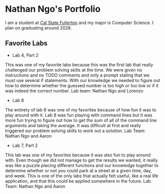 # Nathan Ngo's Portfolio

I am a student at [Cal State Fullerton](http://www.fullerton.edu/) and my major is Computer Science. I plan on graduating around 2028.

## Favorite Labs

* Lab 4, Part 2

This was one of my favorite labs because this was the first lab that really challenged our problem solving skills at the time. We were given no instructions and no TODO comments and only a prompt stating that we must use several if statements. With our knowledge we needed to figure out how to determine whether the guessed number is too high or too low or if it was indeed the correct number.
Lab team: Nathan Ngo and Lorenzo

* Lab 8

The entirety of lab 8 was one of my favorites because of how fun it was to play around with it. Lab 8 was fun playing with command lines but it was more fun trying to figure out how to get the sum of all of the command line arguments and taking the average. It was difficult at first and really triggered our problem solving skills to work out a solution.
Lab Team: Nathan Ngo and Aaron

* Lab 7, Part 2

This lab was one of my favorites because it was also fun to play around with. Even though we did not manage to get the results we wanted, it really was like a puzzle piecing different functions and our knowledge together to determine whether or not you could park at a street at a given time, day, and week. This is one of the only labs that actually felt useful, like a real life application, and that this could be applied somewhere in the future.
Lab Team: Nathan Ngo and Aaron
